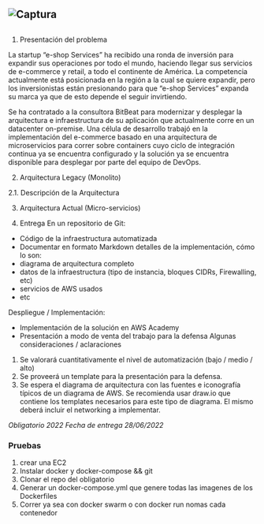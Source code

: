 ## ![Captura](https://user-images.githubusercontent.com/88108014/171061048-dc628b45-1269-4cb8-b5ed-6595bcc5a508.PNG)
##

1. Presentación del problema

La startup “e-shop Services” ha recibido una ronda de inversión para expandir sus operaciones por todo el mundo, haciendo llegar sus servicios de e-commerce y retail, a todo el continente de América. La competencia actualmente está posicionada en la región a la cual se quiere expandir, pero los inversionistas están presionando para que “e-shop Services” expanda su marca ya que de esto depende el seguir invirtiendo. 


Se ha contratado a la consultora BitBeat para modernizar y desplegar la arquitectura e infraestructura de su aplicación que actualmente corre en un datacenter on-premise. Una célula de desarrollo trabajó en la implementación del e-commerce basado en una arquitectura de microservicios para correr sobre containers cuyo ciclo de integración continua ya se encuentra configurado y la solución ya se encuentra disponible para desplegar por parte del equipo de DevOps.

2. Arquitectura Legacy (Monolito)

2.1. Descripción de la Arquitectura

3. Arquitectura Actual (Micro-servicios)

4. Entrega
En un repositorio de Git:
- Código de la infraestructura automatizada
- Documentar en formato Markdown detalles de la implementación, cómo lo son:
- diagrama de arquitectura completo
- datos de la infraestructura (tipo de instancia, bloques CIDRs, Firewalling, etc)
- servicios de AWS usados
- etc

Despliegue / Implementación:
- Implementación de la solución en AWS Academy
- Presentación a modo de venta del trabajo para la defensa
Algunas consideraciones / aclaraciones
1. Se valorará cuantitativamente el nivel de automatización (bajo / medio / alto)
2. Se proveerá un template para la presentación para la defensa.
3. Se espera el diagrama de arquitectura con las fuentes e iconografía típicos de un
diagrama de AWS. Se recomienda usar draw.io que contiene los templates necesarios
para este tipo de diagrama. El mismo deberá incluir el networking a implementar.





_Obligatorio 2022_
_Fecha de entrega 28/06/2022_

### Pruebas 

1. crear una EC2
2. Instalar docker y docker-compose && git
3. Clonar el repo del obligatorio
4. Generar un docker-compose.yml que genere todas las imagenes de los Dockerfiles
5. Correr ya sea con docker swarm o con docker run nomas cada contenedor
